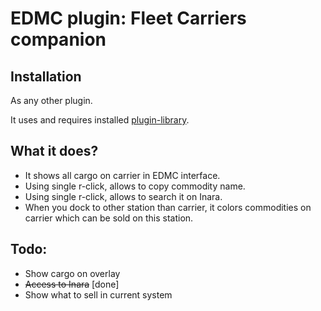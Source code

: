 # EDMC plugin: Fleet Carriers companion

## Installation

As any other plugin.

It uses and requires installed [plugin-library](https://github.com/alexzk1/ed-fc-cargo-tracker-lib).

## What it does?

- It shows all cargo on carrier in EDMC interface.
- Using single r-click, allows to copy commodity name.
- Using single r-click, allows to search it on Inara.
- When you dock to other station than carrier, it colors commodities on carrier which can be sold on this station.


## Todo:

- Show cargo on overlay
- ~~Access to Inara~~ [done]
- Show what to sell in current system
